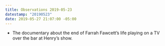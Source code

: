 ```yaml
---
title: Observations 2019-05-23
datestamp: "20190523"
date: 2019-05-27 21:07:00 -05:00
---
```


- The documentary about the end of Farrah Fawcett’s life playing on a TV over the bar at Henry’s show.
